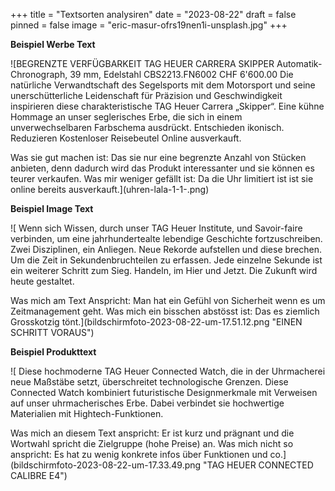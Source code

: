 +++
title = "Textsorten analysiren"
date = "2023-08-22"
draft = false
pinned = false
image = "eric-masur-ofrs19nen1i-unsplash.jpg"
+++


**Beispiel Werbe Text**

![BEGRENZTE VERFÜGBARKEIT  TAG HEUER CARRERA SKIPPER  Automatik-Chronograph, 39 mm, Edelstahl CBS2213.FN6002 CHF 6'600.00 Die natürliche Verwandtschaft des Segelsports mit dem Motorsport und seine unerschütterliche Leidenschaft für Präzision und Geschwindigkeit inspirieren diese charakteristische TAG Heuer Carrera „Skipper“. Eine kühne Hommage an unser seglerisches Erbe, die sich in einem unverwechselbaren Farbschema ausdrückt. Entschieden ikonisch.  Reduzieren  Kostenloser Reisebeutel Online ausverkauft.

Was sie gut machen ist: Das sie nur eine begrenzte Anzahl von Stücken anbieten, denn dadurch wird das Produkt interessanter und sie können es teurer verkaufen. Was mir weniger gefällt ist: Da die Uhr limitiert ist ist sie online bereits ausverkauft.](uhren-lala-1-1-.png)

**Beispiel Image Text**

![ Wenn sich Wissen, durch unser TAG Heuer Institute, und Savoir-faire verbinden, um eine jahrhundertealte lebendige Geschichte fortzuschreiben. Zwei Disziplinen, ein Anliegen. Neue Rekorde aufstellen und diese brechen. Um die Zeit in Sekundenbruchteilen zu erfassen. Jede einzelne Sekunde ist ein weiterer Schritt zum Sieg. Handeln, im Hier und Jetzt. Die Zukunft wird heute gestaltet.

Was mich am Text Anspricht: Man hat ein Gefühl von Sicherheit wenn es um Zeitmanagement geht.  Was mich ein bisschen abstösst ist: Das es ziemlich Grosskotzig tönt.](bildschirmfoto-2023-08-22-um-17.51.12.png "EINEN SCHRITT VORAUS")

**Beispiel Produkttext** 

![ Diese hochmoderne TAG Heuer Connected Watch, die in der Uhrmacherei neue Maßstäbe setzt, überschreitet technologische Grenzen. Diese Connected Watch kombiniert futuristische Designmerkmale mit Verweisen auf unser uhrmacherisches Erbe. Dabei verbindet sie hochwertige Materialien mit Hightech-Funktionen.

Was mich an diesem Text anspricht: Er ist kurz und prägnant und die Wortwahl spricht die Zielgruppe (hohe Preise) an. Was mich nicht so anspricht: Es hat zu wenig konkrete infos über Funktionen und co.](bildschirmfoto-2023-08-22-um-17.33.49.png "TAG HEUER CONNECTED CALIBRE E4")